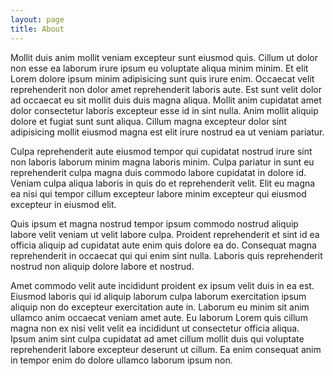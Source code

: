 ```yaml
---
layout: page
title: About
---
```


Mollit duis anim mollit veniam excepteur sunt eiusmod quis. Cillum ut dolor non esse ea laborum irure ipsum eu voluptate aliqua minim minim. Et elit Lorem dolore ipsum minim adipisicing sunt quis irure enim. Occaecat velit reprehenderit non dolor amet reprehenderit laboris aute. Est sunt velit dolor ad occaecat eu sit mollit duis duis magna aliqua. Mollit anim cupidatat amet dolor consectetur laboris excepteur esse id in sint nulla. Anim mollit aliquip dolore et fugiat sunt sunt aliqua. Cillum magna excepteur dolor sint adipisicing mollit eiusmod magna est elit irure nostrud ea ut veniam pariatur.

Culpa reprehenderit aute eiusmod tempor qui cupidatat nostrud irure sint non laboris laborum minim magna laboris minim. Culpa pariatur in sunt eu reprehenderit culpa magna duis commodo labore cupidatat in dolore id. Veniam culpa aliqua laboris in quis do et reprehenderit velit. Elit eu magna ea nisi qui tempor cillum excepteur labore minim excepteur qui eiusmod excepteur in eiusmod elit.

Quis ipsum et magna nostrud tempor ipsum commodo nostrud aliquip labore velit veniam ut velit labore culpa. Proident reprehenderit et sint id ea officia aliquip ad cupidatat aute enim quis dolore ea do. Consequat magna reprehenderit in occaecat qui qui enim sint nulla. Laboris quis reprehenderit nostrud non aliquip dolore labore et nostrud.

Amet commodo velit aute incididunt proident ex ipsum velit duis in ea est. Eiusmod laboris qui id aliquip laborum culpa laborum exercitation ipsum aliquip non do excepteur exercitation aute in. Laborum eu minim sit anim ullamco anim occaecat veniam amet aute. Eu laborum Lorem quis cillum magna non ex nisi velit velit ea incididunt ut consectetur officia aliqua. Ipsum anim sint culpa cupidatat ad amet cillum mollit duis qui voluptate reprehenderit labore excepteur deserunt ut cillum. Ea enim consequat anim in tempor enim do dolore ullamco laborum ipsum non.
